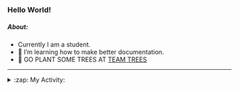 ### Hello World!

##### About:
- Currently I am a student.
- 🌱 I’m learning how to make better documentation.
- 🌱 GO PLANT SOME TREES AT [TEAM TREES](https://teamtrees.org/)

---
<details>
  <summary>:zap: My Activity:</summary>
  
<!--START_SECTION:waka-->
![Code Time](http://img.shields.io/badge/Code%20Time-1%2C025%20hrs%209%20mins-blue)

**I'm a Night 🦉** 

```text
🌞 Morning    106 commits    ███░░░░░░░░░░░░░░░░░░░░░░   13.04% 
🌆 Daytime    206 commits    ██████░░░░░░░░░░░░░░░░░░░   25.34% 
🌃 Evening    235 commits    ███████░░░░░░░░░░░░░░░░░░   28.91% 
🌙 Night      266 commits    ████████░░░░░░░░░░░░░░░░░   32.72%

```
📅 **I'm Most Productive on Tuesday** 

```text
Monday       120 commits    ███░░░░░░░░░░░░░░░░░░░░░░   14.76% 
Tuesday      136 commits    ████░░░░░░░░░░░░░░░░░░░░░   16.73% 
Wednesday    121 commits    ███░░░░░░░░░░░░░░░░░░░░░░   14.88% 
Thursday     125 commits    ███░░░░░░░░░░░░░░░░░░░░░░   15.38% 
Friday       104 commits    ███░░░░░░░░░░░░░░░░░░░░░░   12.79% 
Saturday     90 commits     ██░░░░░░░░░░░░░░░░░░░░░░░   11.07% 
Sunday       117 commits    ███░░░░░░░░░░░░░░░░░░░░░░   14.39%

```


📊 **This Week I Spent My Time On** 

```text
🔥 Editors: 
VS Code                  11 hrs 1 min        █████████████████████████   100.0%

🐱‍💻 Projects: 
TearDrops                3 hrs 52 mins       ████████░░░░░░░░░░░░░░░░░   35.14% 
TEA-onboarding-bot       1 hr 57 mins        ████░░░░░░░░░░░░░░░░░░░░░   17.78% 
CSF22                    1 hr 45 mins        ████░░░░░░░░░░░░░░░░░░░░░   15.93% 
my-homepage              1 hr 22 mins        ███░░░░░░░░░░░░░░░░░░░░░░   12.55% 
skillgraff               56 mins             ██░░░░░░░░░░░░░░░░░░░░░░░   8.56%

```


 Last Updated on 03/02/2023 12:04:38 UTC
<!--END_SECTION:waka-->
</details>
